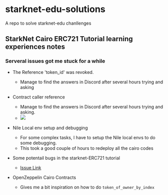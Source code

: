 # starknet-edu-solutions
A repo to solve starknet-edu chanllenges

## StarkNet Cairo ERC721 Tutorial learning experiences notes

### Serveral issues got me stuck for a while
- The Reference 'token_id' was revoked.
  - Manage to find the answers in Discord after several hours trying and asking

- Contract caller reference
  - Manage to find the answers in Discord after several hours trying and asking.
  - ![](https://user-images.githubusercontent.com/85657906/174252994-94e15b77-ac8a-466d-ae45-4c0ac7399a81.jpg)

- Nile Local env setup and debugging
  - For some complex tasks, I have to setup the Nile local envs to do some debugging.
  - This took a good couple of hours to redeploy all the cairo codes


- Some potentail bugs in the starknet-ERC721 tutorial
  - [Issue Link](https://github.com/starknet-edu/starknet-erc721/issues/4)


- OpenZeppelin Cairo Contracts
  - Gives me a bit inspiration on how to do `token_of_owner_by_index`
